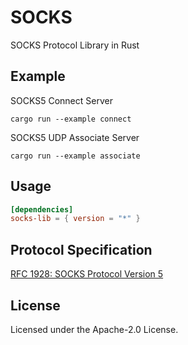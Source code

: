 # SOCKS
SOCKS Protocol Library in Rust

## Example
SOCKS5 Connect Server
```shell
cargo run --example connect
```

SOCKS5 UDP Associate Server
```shell 
cargo run --example associate
```

## Usage
```toml
[dependencies]
socks-lib = { version = "*" }
```

## Protocol Specification
[RFC 1928: SOCKS Protocol Version 5](https://datatracker.ietf.org/doc/html/rfc1928)

## License
Licensed under the Apache-2.0 License.
